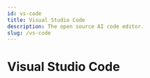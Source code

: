 ```yaml
---
id: vs-code
title: Visual Studio Code
description: The open source AI code editor.
slug: /vs-code
---
```


# Visual Studio Code
